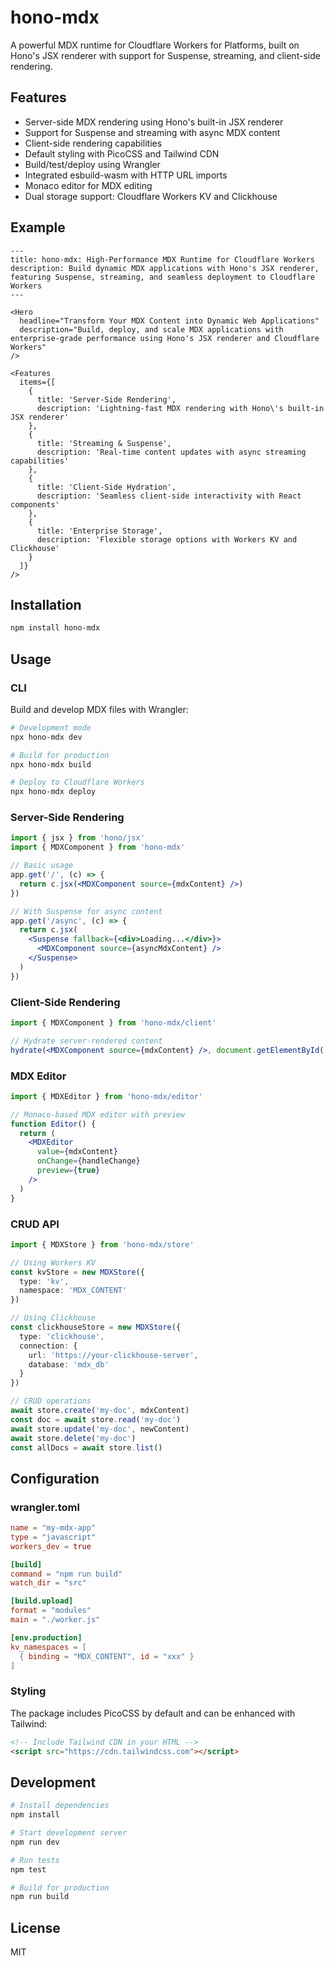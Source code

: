 # hono-mdx

A powerful MDX runtime for Cloudflare Workers for Platforms, built on Hono's JSX renderer with support for Suspense, streaming, and client-side rendering.

## Features

- Server-side MDX rendering using Hono's built-in JSX renderer
- Support for Suspense and streaming with async MDX content
- Client-side rendering capabilities
- Default styling with PicoCSS and Tailwind CDN
- Build/test/deploy using Wrangler
- Integrated esbuild-wasm with HTTP URL imports
- Monaco editor for MDX editing
- Dual storage support: Cloudflare Workers KV and Clickhouse

## Example

```mdx
---
title: hono-mdx: High-Performance MDX Runtime for Cloudflare Workers
description: Build dynamic MDX applications with Hono's JSX renderer, featuring Suspense, streaming, and seamless deployment to Cloudflare Workers
---

<Hero
  headline="Transform Your MDX Content into Dynamic Web Applications"
  description="Build, deploy, and scale MDX applications with enterprise-grade performance using Hono's JSX renderer and Cloudflare Workers"
/>

<Features
  items={[
    {
      title: 'Server-Side Rendering',
      description: 'Lightning-fast MDX rendering with Hono\'s built-in JSX renderer'
    },
    {
      title: 'Streaming & Suspense',
      description: 'Real-time content updates with async streaming capabilities'
    },
    {
      title: 'Client-Side Hydration',
      description: 'Seamless client-side interactivity with React components'
    },
    {
      title: 'Enterprise Storage',
      description: 'Flexible storage options with Workers KV and Clickhouse'
    }
  ]}
/>
```

## Installation

```bash
npm install hono-mdx
```

## Usage

### CLI

Build and develop MDX files with Wrangler:

```bash
# Development mode
npx hono-mdx dev

# Build for production
npx hono-mdx build

# Deploy to Cloudflare Workers
npx hono-mdx deploy
```

### Server-Side Rendering

```jsx
import { jsx } from 'hono/jsx'
import { MDXComponent } from 'hono-mdx'

// Basic usage
app.get('/', (c) => {
  return c.jsx(<MDXComponent source={mdxContent} />)
})

// With Suspense for async content
app.get('/async', (c) => {
  return c.jsx(
    <Suspense fallback={<div>Loading...</div>}>
      <MDXComponent source={asyncMdxContent} />
    </Suspense>
  )
})
```

### Client-Side Rendering

```jsx
import { MDXComponent } from 'hono-mdx/client'

// Hydrate server-rendered content
hydrate(<MDXComponent source={mdxContent} />, document.getElementById('root'))
```

### MDX Editor

```jsx
import { MDXEditor } from 'hono-mdx/editor'

// Monaco-based MDX editor with preview
function Editor() {
  return (
    <MDXEditor
      value={mdxContent}
      onChange={handleChange}
      preview={true}
    />
  )
}
```

### CRUD API

```typescript
import { MDXStore } from 'hono-mdx/store'

// Using Workers KV
const kvStore = new MDXStore({
  type: 'kv',
  namespace: 'MDX_CONTENT'
})

// Using Clickhouse
const clickhouseStore = new MDXStore({
  type: 'clickhouse',
  connection: {
    url: 'https://your-clickhouse-server',
    database: 'mdx_db'
  }
})

// CRUD operations
await store.create('my-doc', mdxContent)
const doc = await store.read('my-doc')
await store.update('my-doc', newContent)
await store.delete('my-doc')
const allDocs = await store.list()
```

## Configuration

### wrangler.toml

```toml
name = "my-mdx-app"
type = "javascript"
workers_dev = true

[build]
command = "npm run build"
watch_dir = "src"

[build.upload]
format = "modules"
main = "./worker.js"

[env.production]
kv_namespaces = [
  { binding = "MDX_CONTENT", id = "xxx" }
]
```

### Styling

The package includes PicoCSS by default and can be enhanced with Tailwind:

```html
<!-- Include Tailwind CDN in your HTML -->
<script src="https://cdn.tailwindcss.com"></script>
```

## Development

```bash
# Install dependencies
npm install

# Start development server
npm run dev

# Run tests
npm test

# Build for production
npm run build
```

## License

MIT
